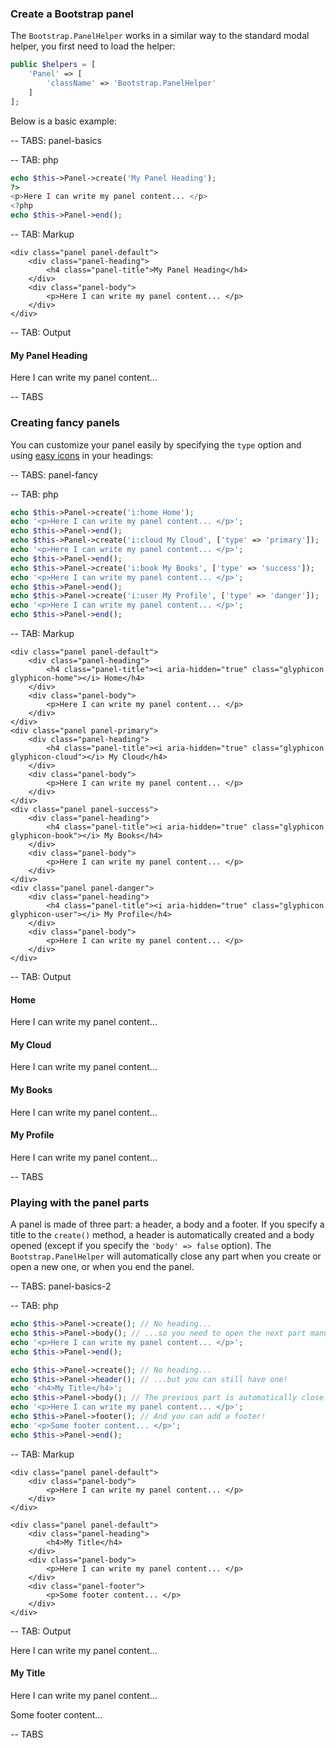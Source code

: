 ### Create a Bootstrap panel

The `Bootstrap.PanelHelper` works in a similar way to the standard modal helper, you first need to load the helper:

```php
public $helpers = [
    'Panel' => [
        'className' => 'Bootstrap.PanelHelper'
    ]
];
```

Below is a basic example:

-- TABS: panel-basics

-- TAB: php

```php
echo $this->Panel->create('My Panel Heading');
?>
<p>Here I can write my panel content... </p>
<?php
echo $this->Panel->end();
```

-- TAB: Markup

```markup
<div class="panel panel-default">
    <div class="panel-heading">
        <h4 class="panel-title">My Panel Heading</h4>
    </div>
    <div class="panel-body">
        <p>Here I can write my panel content... </p>
    </div>
</div>

```

-- TAB: Output

<div class="panel panel-default">
    <div class="panel-heading">
        <h4 class="panel-title">My Panel Heading</h4>
    </div>
    <div class="panel-body">
        <p>Here I can write my panel content... </p>
    </div>
</div>

-- TABS

### Creating fancy panels

You can customize your panel easily by specifying the `type` option and using [easy icons](http://localhost:8000/html-helper/icons/) in
your headings:

-- TABS: panel-fancy

-- TAB: php

```php
echo $this->Panel->create('i:home Home');
echo '<p>Here I can write my panel content... </p>';
echo $this->Panel->end();
echo $this->Panel->create('i:cloud My Cloud', ['type' => 'primary']);
echo '<p>Here I can write my panel content... </p>';
echo $this->Panel->end();
echo $this->Panel->create('i:book My Books', ['type' => 'success']);
echo '<p>Here I can write my panel content... </p>';
echo $this->Panel->end();
echo $this->Panel->create('i:user My Profile', ['type' => 'danger']);
echo '<p>Here I can write my panel content... </p>';
echo $this->Panel->end();
```

-- TAB: Markup

```markup
<div class="panel panel-default">
    <div class="panel-heading">
        <h4 class="panel-title"><i aria-hidden="true" class="glyphicon glyphicon-home"></i> Home</h4>
    </div>
    <div class="panel-body">
        <p>Here I can write my panel content... </p>
    </div>
</div>
<div class="panel panel-primary">
    <div class="panel-heading">
        <h4 class="panel-title"><i aria-hidden="true" class="glyphicon glyphicon-cloud"></i> My Cloud</h4>
    </div>
    <div class="panel-body">
        <p>Here I can write my panel content... </p>
    </div>
</div>
<div class="panel panel-success">
    <div class="panel-heading">
        <h4 class="panel-title"><i aria-hidden="true" class="glyphicon glyphicon-book"></i> My Books</h4>
    </div>
    <div class="panel-body">
        <p>Here I can write my panel content... </p>
    </div>
</div>
<div class="panel panel-danger">
    <div class="panel-heading">
        <h4 class="panel-title"><i aria-hidden="true" class="glyphicon glyphicon-user"></i> My Profile</h4>
    </div>
    <div class="panel-body">
        <p>Here I can write my panel content... </p>
    </div>
</div>
```

-- TAB: Output

<div class="panel panel-default">
    <div class="panel-heading">
        <h4 class="panel-title"><i aria-hidden="true" class="glyphicon glyphicon-home"></i> Home</h4>
    </div>
    <div class="panel-body">
        <p>Here I can write my panel content... </p>
    </div>
</div>
<div class="panel panel-primary">
    <div class="panel-heading">
        <h4 class="panel-title"><i aria-hidden="true" class="glyphicon glyphicon-cloud"></i> My Cloud</h4>
    </div>
    <div class="panel-body">
        <p>Here I can write my panel content... </p>
    </div>
</div>
<div class="panel panel-success">
    <div class="panel-heading">
        <h4 class="panel-title"><i aria-hidden="true" class="glyphicon glyphicon-book"></i> My Books</h4>
    </div>
    <div class="panel-body">
        <p>Here I can write my panel content... </p>
    </div>
</div>
<div class="panel panel-danger">
    <div class="panel-heading">
        <h4 class="panel-title"><i aria-hidden="true" class="glyphicon glyphicon-user"></i> My Profile</h4>
    </div>
    <div class="panel-body">
        <p>Here I can write my panel content... </p>
    </div>
</div>

-- TABS

### Playing with the panel parts

A panel is made of three part: a header, a body and a footer. If you specify a title to the `create()` method, a header is
automatically created and a body opened (except if you specify the `'body' => false` option). The `Bootstrap.PanelHelper` will
automatically close any part when you create or open a new one, or when you end the panel.

-- TABS: panel-basics-2

-- TAB: php

```php
echo $this->Panel->create(); // No heading...
echo $this->Panel->body(); // ...so you need to open the next part manually.
echo '<p>Here I can write my panel content... </p>';
echo $this->Panel->end();

echo $this->Panel->create(); // No heading...
echo $this->Panel->header(); // ...but you can still have one!
echo '<h4>My Title</h4>';
echo $this->Panel->body(); // The previous part is automatically close!
echo '<p>Here I can write my panel content... </p>';
echo $this->Panel->footer(); // And you can add a footer!
echo '<p>Some footer content... </p>';
echo $this->Panel->end();
```

-- TAB: Markup

```markup
<div class="panel panel-default">
    <div class="panel-body">
        <p>Here I can write my panel content... </p>
    </div>
</div>

<div class="panel panel-default">
    <div class="panel-heading">
        <h4>My Title</h4>
    </div>
    <div class="panel-body">
        <p>Here I can write my panel content... </p>
    </div>
    <div class="panel-footer">
        <p>Some footer content... </p>
    </div>
</div>
```

-- TAB: Output

<div class="panel panel-default">
    <div class="panel-body">
        <p>Here I can write my panel content... </p>
    </div>
</div>
<div class="panel panel-default">
    <div class="panel-heading">
        <h4>My Title</h4>
    </div>
    <div class="panel-body">
        <p>Here I can write my panel content... </p>
    </div>
    <div class="panel-footer">
        <p>Some footer content... </p>
    </div>
</div>

-- TABS
